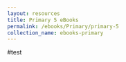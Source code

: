 ```yaml
---
layout: resources
title: Primary 5 eBooks
permalink: /ebooks/Primary/primary-5
collection_name: ebooks-primary
---
```


#test